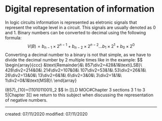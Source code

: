 # Digital representation of information
In logic circuits information is represented as eletronic signals that represent the voltage level in a circuit. This signals are usually denoted as $0$ and $1$. Binary numbers can be converted to decimal using the following formula:
$$
V(B)=b_{n-1}\times2^{n-1}+b_{n-2}\times2^{n-2}...b_1\times2^1+b_0\times2^0
$$
Converting a decimal number to a binary is not that simple, as we have to divide the decimal number by $2$ multiple times like in the example:
$$
\begin{array}{ccc}
&\text{Remainder}&\\
857\div2=428&1&\text{LSB}\\
428\div2=214&0&\\
214\div2=107&0&\\
107\div2=53&1&\\
53\div2=26&1&\\
26\div2=13&0&\\
13\div2=6&1&\\
6\div2=3&0&\\
3\div2=1&1&\\
1\div2=0&1&\text{MSB}\\
\end{array}

(857)_{10}=(1101011001)_2
$$
In [[LD MOC#Chapter 3 sections 3 1 to 3 5|Chapter 3]] we return to this subject when discussing the representation of negative numbers.


---

created: 07/11/2020
modified: 07/11/2020